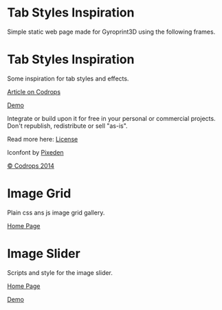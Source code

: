 Tab Styles Inspiration
=========

Simple static web page made for Gyroprint3D using the following frames.


Tab Styles Inspiration
=========

Some inspiration for tab styles and effects.

[Article on Codrops](http://tympanus.net/codrops/?p=19559)

[Demo](http://tympanus.net/Development/TabStylesInspiration/)

Integrate or build upon it for free in your personal or commercial projects. Don't republish, redistribute or sell "as-is". 

Read more here: [License](http://tympanus.net/codrops/licensing/)

Iconfont by [Pixeden](http://www.pixeden.com/icon-fonts/stroke-7-icon-font-set)

[© Codrops 2014](http://www.codrops.com)



Image Grid
=========

Plain css ans js image grid gallery.

[Home Page](http://www.menucool.com/ui/responsive-image-grid-with-hover-effect#)


Image Slider
=========

Scripts and style for the image slider.

[Home Page](http://www.menucool.com/responsive-slider)

[Demo](http://www.menucool.com/slider/show-image-gallery-on-modal-popup)